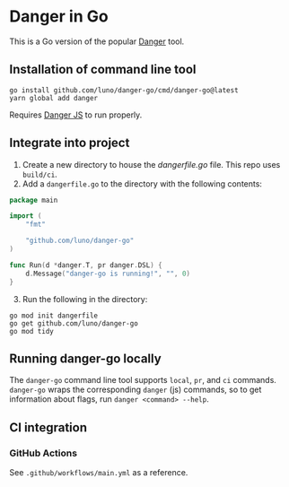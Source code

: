 
# Danger in Go

This is a Go version of the popular [Danger](https://danger.systems/) tool.

## Installation of command line tool

```shell
go install github.com/luno/danger-go/cmd/danger-go@latest
yarn global add danger
```

Requires [Danger JS](https://danger.systems/js) to run properly.

## Integrate into project

1. Create a new directory to house the *dangerfile.go* file. This repo uses `build/ci`.
2. Add a `dangerfile.go` to the directory with the following contents:
```go
package main

import (
	"fmt"

	"github.com/luno/danger-go"
)

func Run(d *danger.T, pr danger.DSL) {
	d.Message("danger-go is running!", "", 0)
}
```
3. Run the following in the directory:
```shell
go mod init dangerfile
go get github.com/luno/danger-go
go mod tidy
```

## Running danger-go locally

The `danger-go` command line tool supports `local`, `pr`, and `ci` commands. `danger-go` wraps the corresponding `danger` (js) commands, so to get information about flags, run `danger <command> --help`.

## CI integration

### GitHub Actions
See `.github/workflows/main.yml` as a reference.
